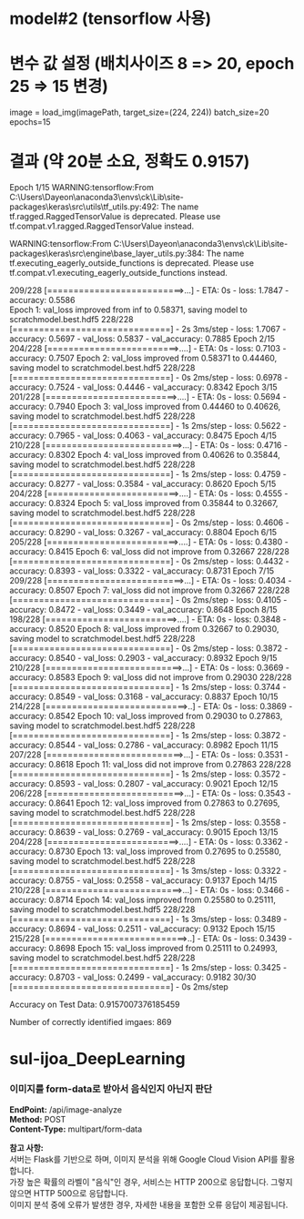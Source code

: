 # model#2 (tensorflow 사용)

# 변수 값 설정 (배치사이즈 8 => 20, epoch 25 => 15 변경)
image = load_img(imagePath, target_size=(224, 224))
batch_size=20
epochs=15

# 결과 (약 20분 소요, 정확도 0.9157)
Epoch 1/15
WARNING:tensorflow:From C:\Users\Dayeon\anaconda3\envs\ck\Lib\site-packages\keras\src\utils\tf_utils.py:492: The name tf.ragged.RaggedTensorValue is deprecated. Please use tf.compat.v1.ragged.RaggedTensorValue instead.

WARNING:tensorflow:From C:\Users\Dayeon\anaconda3\envs\ck\Lib\site-packages\keras\src\engine\base_layer_utils.py:384: The name tf.executing_eagerly_outside_functions is deprecated. Please use tf.compat.v1.executing_eagerly_outside_functions instead.

209/228 [==========================>...] - ETA: 0s - loss: 1.7847 - accuracy: 0.5586   
Epoch 1: val_loss improved from inf to 0.58371, saving model to scratchmodel.best.hdf5
228/228 [==============================] - 2s 3ms/step - loss: 1.7067 - accuracy: 0.5697 - val_loss: 0.5837 - val_accuracy: 0.7885
Epoch 2/15
204/228 [=========================>....] - ETA: 0s - loss: 0.7103 - accuracy: 0.7507
Epoch 2: val_loss improved from 0.58371 to 0.44460, saving model to scratchmodel.best.hdf5
228/228 [==============================] - 0s 2ms/step - loss: 0.6978 - accuracy: 0.7524 - val_loss: 0.4446 - val_accuracy: 0.8342
Epoch 3/15
201/228 [=========================>....] - ETA: 0s - loss: 0.5694 - accuracy: 0.7940
Epoch 3: val_loss improved from 0.44460 to 0.40626, saving model to scratchmodel.best.hdf5
228/228 [==============================] - 1s 2ms/step - loss: 0.5622 - accuracy: 0.7965 - val_loss: 0.4063 - val_accuracy: 0.8475
Epoch 4/15
210/228 [==========================>...] - ETA: 0s - loss: 0.4716 - accuracy: 0.8302
Epoch 4: val_loss improved from 0.40626 to 0.35844, saving model to scratchmodel.best.hdf5
228/228 [==============================] - 1s 2ms/step - loss: 0.4759 - accuracy: 0.8277 - val_loss: 0.3584 - val_accuracy: 0.8620
Epoch 5/15
204/228 [=========================>....] - ETA: 0s - loss: 0.4555 - accuracy: 0.8324
Epoch 5: val_loss improved from 0.35844 to 0.32667, saving model to scratchmodel.best.hdf5
228/228 [==============================] - 0s 2ms/step - loss: 0.4606 - accuracy: 0.8290 - val_loss: 0.3267 - val_accuracy: 0.8804
Epoch 6/15
205/228 [=========================>....] - ETA: 0s - loss: 0.4380 - accuracy: 0.8415
Epoch 6: val_loss did not improve from 0.32667
228/228 [==============================] - 0s 2ms/step - loss: 0.4432 - accuracy: 0.8393 - val_loss: 0.3322 - val_accuracy: 0.8731
Epoch 7/15
209/228 [==========================>...] - ETA: 0s - loss: 0.4034 - accuracy: 0.8507
Epoch 7: val_loss did not improve from 0.32667
228/228 [==============================] - 0s 2ms/step - loss: 0.4105 - accuracy: 0.8472 - val_loss: 0.3449 - val_accuracy: 0.8648
Epoch 8/15
198/228 [=========================>....] - ETA: 0s - loss: 0.3848 - accuracy: 0.8520
Epoch 8: val_loss improved from 0.32667 to 0.29030, saving model to scratchmodel.best.hdf5
228/228 [==============================] - 0s 2ms/step - loss: 0.3872 - accuracy: 0.8540 - val_loss: 0.2903 - val_accuracy: 0.8932
Epoch 9/15
210/228 [==========================>...] - ETA: 0s - loss: 0.3669 - accuracy: 0.8583
Epoch 9: val_loss did not improve from 0.29030
228/228 [==============================] - 1s 2ms/step - loss: 0.3744 - accuracy: 0.8549 - val_loss: 0.3168 - val_accuracy: 0.8837
Epoch 10/15
214/228 [===========================>..] - ETA: 0s - loss: 0.3869 - accuracy: 0.8542
Epoch 10: val_loss improved from 0.29030 to 0.27863, saving model to scratchmodel.best.hdf5
228/228 [==============================] - 1s 2ms/step - loss: 0.3872 - accuracy: 0.8544 - val_loss: 0.2786 - val_accuracy: 0.8982
Epoch 11/15
207/228 [==========================>...] - ETA: 0s - loss: 0.3531 - accuracy: 0.8618
Epoch 11: val_loss did not improve from 0.27863
228/228 [==============================] - 1s 2ms/step - loss: 0.3572 - accuracy: 0.8593 - val_loss: 0.2807 - val_accuracy: 0.9021
Epoch 12/15
206/228 [==========================>...] - ETA: 0s - loss: 0.3543 - accuracy: 0.8641
Epoch 12: val_loss improved from 0.27863 to 0.27695, saving model to scratchmodel.best.hdf5
228/228 [==============================] - 1s 2ms/step - loss: 0.3558 - accuracy: 0.8639 - val_loss: 0.2769 - val_accuracy: 0.9015
Epoch 13/15
204/228 [=========================>....] - ETA: 0s - loss: 0.3362 - accuracy: 0.8730
Epoch 13: val_loss improved from 0.27695 to 0.25580, saving model to scratchmodel.best.hdf5
228/228 [==============================] - 1s 3ms/step - loss: 0.3322 - accuracy: 0.8755 - val_loss: 0.2558 - val_accuracy: 0.9137
Epoch 14/15
210/228 [==========================>...] - ETA: 0s - loss: 0.3466 - accuracy: 0.8714
Epoch 14: val_loss improved from 0.25580 to 0.25111, saving model to scratchmodel.best.hdf5
228/228 [==============================] - 1s 3ms/step - loss: 0.3489 - accuracy: 0.8694 - val_loss: 0.2511 - val_accuracy: 0.9132
Epoch 15/15
215/228 [===========================>..] - ETA: 0s - loss: 0.3439 - accuracy: 0.8698
Epoch 15: val_loss improved from 0.25111 to 0.24993, saving model to scratchmodel.best.hdf5
228/228 [==============================] - 1s 2ms/step - loss: 0.3425 - accuracy: 0.8703 - val_loss: 0.2499 - val_accuracy: 0.9182
30/30 [==============================] - 0s 2ms/step

Accuracy on Test Data:  0.9157007376185459

Number of correctly identified imgaes:  869


# sul-ijoa_DeepLearning

### 이미지를 form-data로 받아서 음식인지 아닌지 판단
**EndPoint:** /api/image-analyze  
**Method:** POST  
**Content-Type:** multipart/form-data  

**참고 사항:**  
서버는 Flask를 기반으로 하며, 이미지 분석을 위해 Google Cloud Vision API를 활용합니다.  
가장 높은 확률의 라벨이 "음식"인 경우, 서비스는 HTTP 200으로 응답합니다. 그렇지 않으면 HTTP 500으로 응답합니다.  
이미지 분석 중에 오류가 발생한 경우, 자세한 내용을 포함한 오류 응답이 제공됩니다.  
